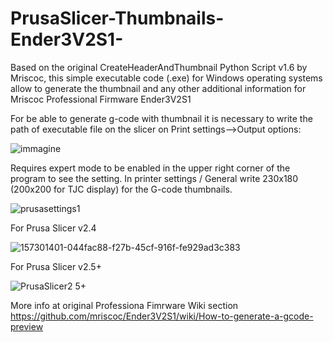 # PrusaSlicer-Thumbnails-Ender3V2S1-

Based on the original CreateHeaderAndThumbnail Python Script v1.6 by Mriscoc, this simple executable code (.exe) for Windows operating systems allow to generate the thumbnail and any other additional information for Mriscoc Professional Firmware Ender3V2S1


For be able to generate g-code with thumbnail it is necessary to write the path of executable file on the slicer on
Print settings-->Output options:


![immagine](https://github.com/Giadej/PrusaSlicer-Thumbnails-Ender3V2S1-/assets/80910217/60c27179-da0f-4cb4-93aa-c43eafb3edd7)

Requires expert mode to be enabled in the upper right corner of the program to see the setting. In printer settings / General write 230x180 (200x200 for TJC display) for the G-code thumbnails.


![prusasettings1](https://github.com/Giadej/PrusaSlicer-Thumbnails-Ender3V2S1-/assets/80910217/00b2146c-7810-4624-aaf2-6229d9117f41)


For Prusa Slicer v2.4

![157301401-044fac88-f27b-45cf-916f-fe929ad3c383](https://github.com/Giadej/PrusaSlicer-Thumbnails-Ender3V2S1-/assets/80910217/ef747dd0-b780-4d1c-8952-46eaa3cace7b)


For Prusa Slicer v2.5+

![PrusaSlicer2 5+](https://github.com/Giadej/PrusaSlicer-Thumbnails-Ender3V2S1-/assets/80910217/805e2bcd-cac7-4da3-9144-19ba2ef677a6)

More info at original Professiona Fimrware Wiki section
https://github.com/mriscoc/Ender3V2S1/wiki/How-to-generate-a-gcode-preview
